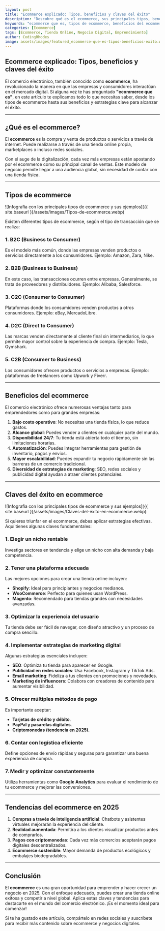 ```yaml
---
layout: post
title: "Ecommerce explicado: Tipos, beneficios y claves del éxito"
description: "Descubre qué es el ecommerce, sus principales tipos, beneficios y las claves para tener éxito en el comercio electrónico en 2025."
keywords: "ecommerce que es, tipos de ecommerce, beneficios del ecommerce, negocio online, comercio electrónico"
categories: [Ecommerce]
tags: [Ecommerce, Tienda Online, Negocio Digital, Emprendimiento]
author: CodingRhodes
image: assets/images/featured_ecommerce-que-es-tipos-beneficios-exito.webp
---
```


## Ecommerce explicado: Tipos, beneficios y claves del éxito

El comercio electrónico, también conocido como **ecommerce**, ha revolucionado la manera en que las empresas y consumidores interactúan en el mercado digital. Si alguna vez te has preguntado **"ecommerce que es"**, en este artículo te explicamos todo lo que necesitas saber, desde los tipos de ecommerce hasta sus beneficios y estrategias clave para alcanzar el éxito.

---

## ¿Qué es el ecommerce?

El **ecommerce** es la compra y venta de productos o servicios a través de internet. Puede realizarse a través de una tienda online propia, marketplaces o incluso redes sociales.

Con el auge de la digitalización, cada vez más empresas están apostando por el ecommerce como su principal canal de ventas. Este modelo de negocio permite llegar a una audiencia global, sin necesidad de contar con una tienda física.

---

## Tipos de ecommerce

![Infografía con los principales tipos de ecommerce y sus ejemplos]({{ site.baseurl }}/assets/images/Tipos-de-ecommerce.webp)

Existen diferentes tipos de ecommerce, según el tipo de transacción que se realiza:

### 1. **B2C (Business to Consumer)**
Es el modelo más común, donde las empresas venden productos o servicios directamente a los consumidores. Ejemplo: Amazon, Zara, Nike.

### 2. **B2B (Business to Business)**
En este caso, las transacciones ocurren entre empresas. Generalmente, se trata de proveedores y distribuidores. Ejemplo: Alibaba, Salesforce.

### 3. **C2C (Consumer to Consumer)**
Plataformas donde los consumidores venden productos a otros consumidores. Ejemplo: eBay, MercadoLibre.

### 4. **D2C (Direct to Consumer)**
Las marcas venden directamente al cliente final sin intermediarios, lo que permite mayor control sobre la experiencia de compra. Ejemplo: Tesla, Gymshark.

### 5. **C2B (Consumer to Business)**
Los consumidores ofrecen productos o servicios a empresas. Ejemplo: plataformas de freelancers como Upwork y Fiverr.

---

## Beneficios del ecommerce

El comercio electrónico ofrece numerosas ventajas tanto para emprendedores como para grandes empresas:

1. **Bajo costo operativo**: No necesitas una tienda física, lo que reduce gastos.
2. **Alcance global**: Puedes vender a clientes en cualquier parte del mundo.
3. **Disponibilidad 24/7**: Tu tienda está abierta todo el tiempo, sin limitaciones horarias.
4. **Automatización**: Puedes integrar herramientas para gestión de inventario, pagos y envíos.
5. **Mayor escalabilidad**: Puedes expandir tu negocio rápidamente sin las barreras de un comercio tradicional.
6. **Diversidad de estrategias de marketing**: SEO, redes sociales y publicidad digital ayudan a atraer clientes potenciales.

---

## Claves del éxito en ecommerce

![Infografía con los principales tipos de ecommerce y sus ejemplos]({{ site.baseurl }}/assets/images/Claves-del-éxito-en-ecommerce.webp)

Si quieres triunfar en el ecommerce, debes aplicar estrategias efectivas. Aquí tienes algunas claves fundamentales:

### 1. Elegir un nicho rentable
Investiga sectores en tendencia y elige un nicho con alta demanda y baja competencia.

### 2. Tener una plataforma adecuada
Las mejores opciones para crear una tienda online incluyen:
- **Shopify**: Ideal para principiantes y negocios medianos.
- **WooCommerce**: Perfecto para quienes usan WordPress.
- **Magento**: Recomendado para tiendas grandes con necesidades avanzadas.

### 3. Optimizar la experiencia del usuario
Tu tienda debe ser fácil de navegar, con diseño atractivo y un proceso de compra sencillo.

### 4. Implementar estrategias de marketing digital
Algunas estrategias esenciales incluyen:
- **SEO**: Optimiza tu tienda para aparecer en Google.
- **Publicidad en redes sociales**: Usa Facebook, Instagram y TikTok Ads.
- **Email marketing**: Fideliza a tus clientes con promociones y novedades.
- **Marketing de influencers**: Colabora con creadores de contenido para aumentar visibilidad.

### 5. Ofrecer múltiples métodos de pago
Es importante aceptar:
- **Tarjetas de crédito y débito**.
- **PayPal y pasarelas digitales**.
- **Criptomonedas (tendencia en 2025)**.

### 6. Contar con logística eficiente
Define opciones de envío rápidas y seguras para garantizar una buena experiencia de compra.

### 7. Medir y optimizar constantemente
Utiliza herramientas como **Google Analytics** para evaluar el rendimiento de tu ecommerce y mejorar las conversiones.

---

## Tendencias del ecommerce en 2025

1. **Compras a través de inteligencia artificial**: Chatbots y asistentes virtuales mejorarán la experiencia del cliente.
2. **Realidad aumentada**: Permitira a los clientes visualizar productos antes de comprarlos.
3. **Pagos con criptomonedas**: Cada vez más comercios aceptarán pagos digitales descentralizados.
4. **Ecommerce sostenible**: Mayor demanda de productos ecológicos y embalajes biodegradables.

---

## Conclusión

El **ecommerce** es una gran oportunidad para emprender y hacer crecer un negocio en 2025. Con el enfoque adecuado, puedes crear una tienda online exitosa y competir a nivel global. Aplica estas claves y tendencias para destacarte en el mundo del comercio electrónico. ¡Es el momento ideal para comenzar!

Si te ha gustado este artículo, compártelo en redes sociales y suscríbete para recibir más contenido sobre ecommerce y negocios digitales.

